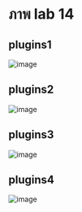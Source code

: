 # ภาพ lab 14

## plugins1
![image](https://github.com/Sorawit255/COM-LAB-I-LabSheet-Week-14-65030255/assets/144196505/e8cf12b1-081b-4a77-8fe8-9ee1e5f89619)

## plugins2
![image](https://github.com/Sorawit255/COM-LAB-I-LabSheet-Week-14-65030255/assets/144196505/ea3cb7de-51c7-4679-9715-f007903621a3)

## plugins3
![image](https://github.com/Sorawit255/COM-LAB-I-LabSheet-Week-14-65030255/assets/144196505/86f51e2b-dd97-44b8-8314-3c9ec6fe51d5)

## plugins4
![image](https://github.com/Sorawit255/COM-LAB-I-LabSheet-Week-14-65030255/assets/144196505/c98b7214-6fa0-4fda-8a33-66d596eda91f)
